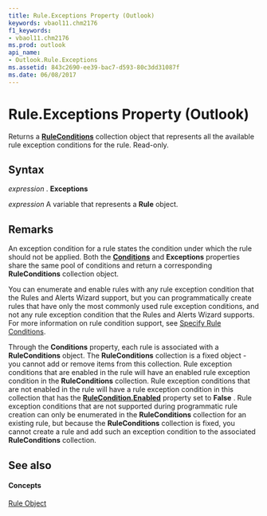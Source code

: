 ```yaml
---
title: Rule.Exceptions Property (Outlook)
keywords: vbaol11.chm2176
f1_keywords:
- vbaol11.chm2176
ms.prod: outlook
api_name:
- Outlook.Rule.Exceptions
ms.assetid: 843c2690-ee39-bac7-d593-80c3dd31087f
ms.date: 06/08/2017
---
```



# Rule.Exceptions Property (Outlook)

Returns a **[RuleConditions](ruleconditions-object-outlook.md)** collection object that represents all the available rule exception conditions for the rule. Read-only.


## Syntax

 _expression_ . **Exceptions**

 _expression_ A variable that represents a **Rule** object.


## Remarks

An exception condition for a rule states the condition under which the rule should not be applied. Both the **[Conditions](rule-conditions-property-outlook.md)** and **Exceptions** properties share the same pool of conditions and return a corresponding **RuleConditions** collection object.

You can enumerate and enable rules with any rule exception condition that the Rules and Alerts Wizard support, but you can programmatically create rules that have only the most commonly used rule exception conditions, and not any rule exception condition that the Rules and Alerts Wizard supports. For more information on rule condition support, see [Specify Rule Conditions](http://msdn.microsoft.com/library/812c131a-fe23-1b8b-5e2d-9459d7102630%28Office.15%29.aspx).

Through the **Conditions** property, each rule is associated with a **RuleConditions** object. The **RuleConditions** collection is a fixed object - you cannot add or remove items from this collection. Rule exception conditions that are enabled in the rule will have an enabled rule exception condition in the **RuleConditions** collection. Rule exception conditions that are not enabled in the rule will have a rule exception condition in this collection that has the **[RuleCondition.Enabled](rulecondition-enabled-property-outlook.md)** property set to **False** . Rule exception conditions that are not supported during programmatic rule creation can only be enumerated in the **RuleConditions** collection for an existing rule, but because the **RuleConditions** collection is fixed, you cannot create a rule and add such an exception condition to the associated **RuleConditions** collection.


## See also


#### Concepts


[Rule Object](rule-object-outlook.md)

